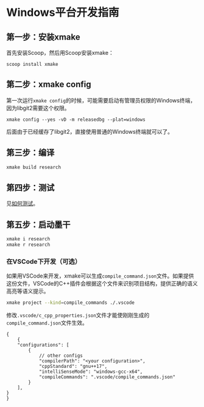 # Windows平台开发指南
## 第一步：安装xmake
首先安装Scoop，然后用Scoop安装xmake：
```
scoop install xmake
```

## 第二步：xmake config
第一次运行`xmake config`的时候，可能需要启动有管理员权限的Windows终端，因为libgit2需要这个权限。
```
xmake config --yes -vD -m releasedbg --plat=windows
```
后面由于已经缓存了libgit2，直接使用普通的Windows终端就可以了。

## 第三步：编译
``` bash
xmake build research
```
## 第四步：测试
见[如何测试](Test.md)。

## 第五步：启动墨干
``` bash
xmake i research
xmake r research
```

### 在VSCode下开发（可选）
如果用VSCode来开发，xmake可以生成`compile_command.json`文件。如果提供这份文件，VSCode的C++插件会根据这个文件来识别项目结构，提供正确的语义高亮等语义提示。
```bash
xmake project --kind=compile_commands ./.vscode
```

修改`.vscode/c_cpp_properties.json`文件才能使刚刚生成的`compile_command.json`文件生效。
```jsonc
{
    {
    "configurations": [
        {
            // other configs
            "compilerPath": "<your configuration>",
            "cppStandard": "gnu++17",
            "intelliSenseMode": "windows-gcc-x64",
            "compileCommands": ".vscode/compile_commands.json"
        }
    ],
}
}
```
